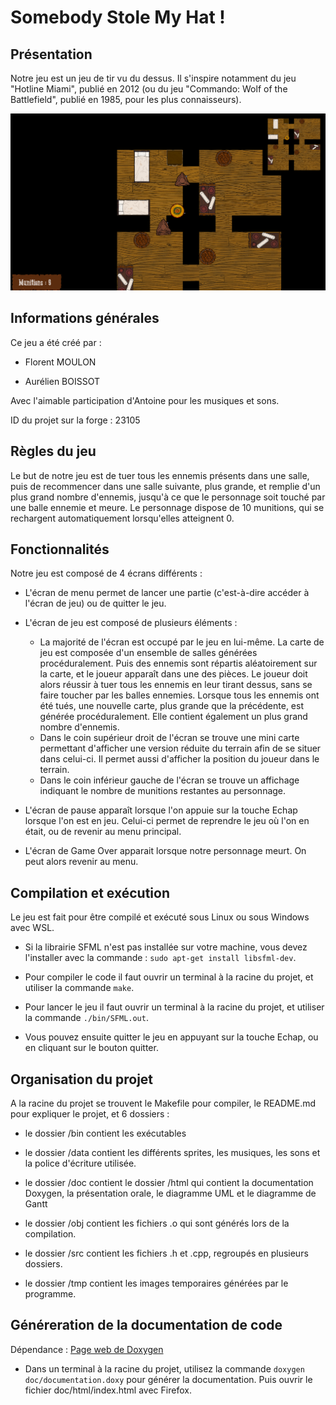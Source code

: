 
# Somebody Stole My Hat !

  
  

## Présentation

Notre jeu est un jeu de tir vu du dessus. Il s'inspire notamment du jeu "Hotline Miami", publié en 2012 (ou du jeu "Commando: Wolf of the Battlefield", publié en 1985, pour les plus connaisseurs).

![Screenshot-Somebody-Stole-My-Hat](Screenshot-Somebody-Stole-My-Hat.png)
  
  

## Informations générales

Ce jeu a été créé par :

- Florent MOULON 

- Aurélien BOISSOT

Avec l'aimable participation d'Antoine pour les musiques et sons.

  

ID du projet sur la forge : 23105

  
  

## Règles du jeu

Le but de notre jeu est de tuer tous les ennemis présents dans une salle, puis de recommencer dans une salle suivante, plus grande, et remplie d'un plus grand nombre d'ennemis, jusqu'à ce que le personnage soit touché par une balle ennemie et meure. Le personnage dispose de 10 munitions, qui se rechargent automatiquement lorsqu'elles atteignent 0.

  
  

## Fonctionnalités

Notre jeu est composé de 4 écrans différents :

- L'écran de menu permet de lancer une partie (c'est-à-dire accéder à l'écran de jeu) ou de quitter le jeu.

- L'écran de jeu est composé de plusieurs éléments : 
	- La majorité de l'écran est occupé par le jeu en lui-même. La carte de jeu est composée d'un ensemble de salles générées procéduralement. Puis des ennemis sont répartis aléatoirement sur la carte, et le joueur apparaît dans une des pièces. Le joueur doit alors réussir à tuer tous les ennemis en leur tirant dessus, sans se faire toucher par les balles ennemies. Lorsque tous les ennemis ont été tués, une nouvelle carte, plus grande que la précédente, est générée procéduralement. Elle contient également un plus grand nombre d'ennemis.
	- Dans le coin supérieur droit de l'écran se trouve une mini carte permettant d'afficher une version réduite du terrain afin de se situer dans celui-ci. Il permet aussi d'afficher la position du joueur dans le terrain.
	- Dans le coin inférieur gauche de l'écran se trouve un affichage indiquant le nombre de munitions restantes au personnage.

- L'écran de pause apparaît lorsque l'on appuie sur la touche Echap lorsque l'on est en jeu. Celui-ci permet de reprendre le jeu où l'on en était, ou de revenir au menu principal.

- L'écran de Game Over apparait lorsque notre personnage meurt. On peut alors revenir au menu.
  
  

## Compilation et exécution

Le jeu est fait pour être compilé et exécuté sous Linux ou sous Windows avec WSL.

- Si la librairie SFML n'est pas installée sur votre machine, vous devez l'installer avec la commande : `sudo apt-get install libsfml-dev`.

- Pour compiler le code il faut ouvrir un terminal à la racine du projet, et utiliser la commande `make`.

- Pour lancer le jeu il faut ouvrir un terminal à la racine du projet, et utiliser la commande `./bin/SFML.out`.

- Vous pouvez ensuite quitter le jeu en appuyant sur la touche Echap, ou en cliquant sur le bouton quitter.

  
  
  

## Organisation du projet

A la racine du projet se trouvent le Makefile pour compiler, le README.md pour expliquer le projet, et 6 dossiers :

- le dossier /bin contient les exécutables

- le dossier /data contient les différents sprites, les musiques, les sons et la police d'écriture utilisée.

- le dossier /doc contient le dossier /html qui contient la documentation Doxygen, la présentation orale, le diagramme UML et le diagramme de Gantt

- le dossier /obj contient les fichiers .o qui sont générés lors de la compilation.

- le dossier /src contient les fichiers .h et .cpp, regroupés en plusieurs dossiers.

- le dossier /tmp contient les images temporaires générées par le programme.



## Généreration de la documentation de code
Dépendance : [Page web de Doxygen](https://www.doxygen.nl/)

- Dans un terminal à la racine du projet, utilisez la commande `doxygen doc/documentation.doxy` pour générer la documentation. Puis ouvrir le fichier doc/html/index.html avec Firefox.
